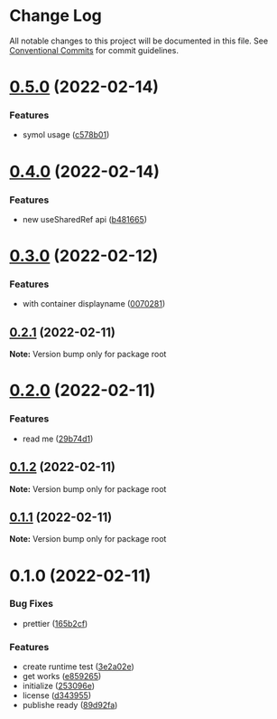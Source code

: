 # Change Log

All notable changes to this project will be documented in this file.
See [Conventional Commits](https://conventionalcommits.org) for commit guidelines.

# [0.5.0](https://github.com/tkow/react-inner-hooks-extension/compare/v0.4.0...v0.5.0) (2022-02-14)


### Features

* symol usage ([c578b01](https://github.com/tkow/react-inner-hooks-extension/commit/c578b01a0cb974d1b89af65b43acee38fd8c357d))





# [0.4.0](https://github.com/tkow/react-inner-hooks-extension/compare/v0.3.0...v0.4.0) (2022-02-14)


### Features

* new useSharedRef api ([b481665](https://github.com/tkow/react-inner-hooks-extension/commit/b481665bffa2f6a86f5a9b445051632571170a01))





# [0.3.0](https://github.com/tkow/react-inner-hooks-extension/compare/v0.2.1...v0.3.0) (2022-02-12)


### Features

* with container displayname ([0070281](https://github.com/tkow/react-inner-hooks-extension/commit/0070281e1afa00af15d3f20b8bc7e37efd577da0))





## [0.2.1](https://github.com/tkow/react-inner-hooks-extension/compare/v0.2.0...v0.2.1) (2022-02-11)

**Note:** Version bump only for package root





# [0.2.0](https://github.com/tkow/react-inner-hooks-extension/compare/v0.1.2...v0.2.0) (2022-02-11)


### Features

* read me ([29b74d1](https://github.com/tkow/react-inner-hooks-extension/commit/29b74d197c80291ff5dabf74be2ca1887caad1bf))





## [0.1.2](https://github.com/tkow/react-inner-hooks-extension/compare/v0.1.1...v0.1.2) (2022-02-11)

**Note:** Version bump only for package root





## [0.1.1](https://github.com/tkow/react-inner-hooks-extension/compare/v0.1.0...v0.1.1) (2022-02-11)

**Note:** Version bump only for package root





# 0.1.0 (2022-02-11)


### Bug Fixes

* prettier ([165b2cf](https://github.com/tkow/react-inner-hooks-extension/commit/165b2cf553c8f1236ea5f69b37f083b8c436011e))


### Features

* create runtime test ([3e2a02e](https://github.com/tkow/react-inner-hooks-extension/commit/3e2a02e71e50a8a2f4a75ddfc249b77bbf56da31))
* get works ([e859265](https://github.com/tkow/react-inner-hooks-extension/commit/e859265b27b91f52c0d0b7d28e90896c7c46bd88))
* initialize ([253096e](https://github.com/tkow/react-inner-hooks-extension/commit/253096e101a264e82024f4f3ad21bedd6ab894ea))
* license ([d343955](https://github.com/tkow/react-inner-hooks-extension/commit/d343955c852d725e9b2594a1f72695a77c61ff86))
* publishe ready ([89d92fa](https://github.com/tkow/react-inner-hooks-extension/commit/89d92fabf9959f2f028eff5b121f0357380ac504))
